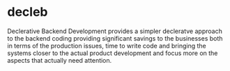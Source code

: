 # decleb
Declerative Backend Development provides a simpler decleratve approach to the backend coding providing significant savings to the businesses both in terms of the production issues, time to write code and bringing the systems closer to the actual product development and focus more on the aspects that actually need attention.
